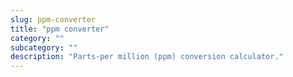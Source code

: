```yaml
---
slug: ppm-converter
title: "ppm converter"
category: ""
subcategory: ""
description: "Parts-per million (ppm) conversion calculator."
---
```


